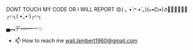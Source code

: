 DONT TOUCH MY CODE OR I WILL REPORT 😡( ｡ •̀ ᴖ •́ ｡)(๑•̀ᗝ•́)૭👿🤬😡😠💢😤╭∩╮( •̀_•́ )╭∩╮

▄︻デ══━一💥


- 📫 How to reach me wali.lambert1960@gmail.com


